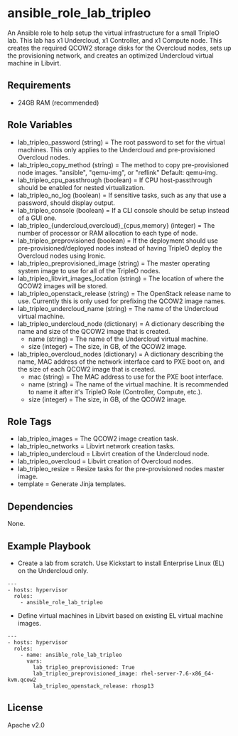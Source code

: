 # ansible_role_lab_tripleo

An Ansible role to help setup the virtual infrastructure for a small TripleO lab. This lab has x1 Undercloud, x1 Controller, and x1 Compute node. This creates the required QCOW2 storage disks for the Overcloud nodes, sets up the provisioning network, and creates an optimized Undercloud virtual machine in Libvirt.

## Requirements

* 24GB RAM (recommended)

## Role Variables

* lab_tripleo_password (string) = The root password to set for the virtual machines. This only applies to the Undercloud and pre-provisioned Overcloud nodes.
* lab_tripleo_copy_method (string) = The method to copy pre-provisioned node images. "ansible", "qemu-img", or "reflink" Default: qemu-img.
* lab_tripleo_cpu_passthrough (boolean) = If CPU host-passthrough should be enabled for nested virtualization.
* lab_tripleo_no_log (boolean) = If sensitive tasks, such as any that use a password, should display output.
* lab_tripleo_console (boolean) = If a CLI console should be setup instead of a GUI one.
* lab_tripleo_{undercloud,overcloud}_{cpus,memory} (integer) = The number of processor or RAM allocation to each type of node.
* lab_tripleo_preprovisioned (boolean) = If the deployment should use pre-provisioned/deployed nodes instead of having TripleO deploy the Overcloud nodes using Ironic.
* lab_tripleo_preprovisioned_image (string) = The master operating system image to use for all of the TripleO nodes.
* lab_tripleo_libvirt_images_location (string) = The location of where the QCOW2 images will be stored.
* lab_tripleo_openstack_release (string) = The OpenStack release name to use. Currently this is only used for prefixing the QCOW2 image names.
* lab_tripleo_undercloud_name (string) = The name of the Undercloud virtual machine.
* lab_tripleo_undercloud_node (dictionary) = A dictionary describing the name and size of the QCOW2 image that is created.
    * name (string) = The name of the Undercloud virtual machine.
    * size (integer) = The size, in GB, of the QCOW2 image.
* lab_tripleo_overcloud_nodes (dictionary) = A dictionary describing the name, MAC address of the network interface card to PXE boot on, and the size of each QCOW2 image that is created.
    * mac (string) = The MAC address to use for the PXE boot interface.
    * name (string) = The name of the virtual machine. It is recommended to name it after it's TripleO Role (Controller, Compute, etc.).
    * size (integer) = The size, in GB, of the QCOW2 image.

## Role Tags

* lab_tripleo_images = The QCOW2 image creation task.
* lab_tripleo_networks = Libvirt network creation tasks.
* lab_tripleo_undercloud = Libvirt creation of the Undercloud node.
* lab_tripleo_overcloud = Libvirt creation of Overcloud nodes.
* lab_tripleo_resize = Resize tasks for the pre-provisioned nodes master image.
* template = Generate Jinja templates.

## Dependencies

None.

## Example Playbook

* Create a lab from scratch. Use Kickstart to install Enterprise Linux (EL) on the Undercloud only.

```
---
- hosts: hypervisor
  roles:
    - ansible_role_lab_tripleo
```

* Define virtual machines in Libvirt based on existing EL virtual machine images.

```
---
- hosts: hypervisor
  roles:
    - name: ansible_role_lab_tripleo
      vars:
        lab_tripleo_preprovisioned: True
        lab_tripleo_preprovisioned_image: rhel-server-7.6-x86_64-kvm.qcow2
        lab_tripleo_openstack_release: rhosp13
```

## License

Apache v2.0
